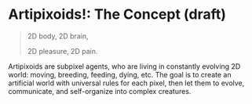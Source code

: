 # Artipixoids!: The Concept (draft)

> 2D body, 2D brain,
>
> 2D pleasure, 2D pain.

Artipixoids are subpixel agents, who are living in constantly evolving 2D world:
moving, breeding, feeding, dying, etc. The goal is to create an artificial
world with universal rules for each pixel, then let them to evolve, communicate,
and self-organize into complex creatures.




